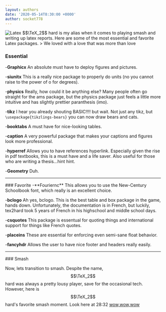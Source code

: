 ```yaml
---
layout: authors
date: '2020-05-14T8:30:00 +0000'
author: socket778
---
```

<img src="{{ site.baseurl }}assets/tex.jpg" title="Latex" class="profile">
$$\TeX_2$$ hard is my alias when it comes to playing smash and writing up latex reports.  Here are some of the most essential and favorite Latex packages.  
> We loved with a love that was more than love


### Essential
-**Graphicx** An absolute must have to deploy figures and pictures.

-**siunitx** This is a really nice package to properly do units (no you cannot raise to the power of o for degrees).


-**physics** Really, how could it be anything else?  Many people often go straight for the ams package, but the physics package just feels a little more intuitive and has slightly prettier paranthesis (imo).  

-**tikz** I hear you already shouting BASIC!!!! but wait.  Not just any tikz, but <code>\usepackage{tikzlings-bears}</code>
you can now draw bears and cats.


-**booktabs** A must have for nice-looking tables.

-**caption** A very powerful package that makes your captions and figures look more professional.

-**hyperref** Allows you to have references hyperlink.  Especially given the rise in pdf textbooks, this is a must have and a life saver.  Also useful for those who are writing a thesis...hint hint.

-**Geometry** Duh.
<hr>
### Favorite
-**Fouriernc** This allows you to use the New-Century Schoolbook font, which really is an excellent choice.  

-**bclogo**
Ah yes, bclogo.  This is the best table and box package in the game, hands down.  Unfortunately, the documentation is in French, but luckily, tex2hard took 5 years of French in his highschool and middle school days.  

-**csquotes** This package is essentual for quoting things and international support for things like French quotes. 


-**placeins** These are essential for enforcing even semi-sane float behavior. 

-**fancyhdr** Allows the user to have nice footer and headers really easily. 



<hr>
### Smash


Now, lets transition to smash.  Despite the name, $$\TeX_2$$ hard was always a pretty lousy player, save for the occasional tech.  However, here is $$\TeX_2$$hard's favorite smash moment.  Look here at 28:32 
[wow,wow,wow][smash_bro]


[smash_bro]:     https://www.youtube.com/watch?v=toZWl5pQVQ4&feature=youtu.be

